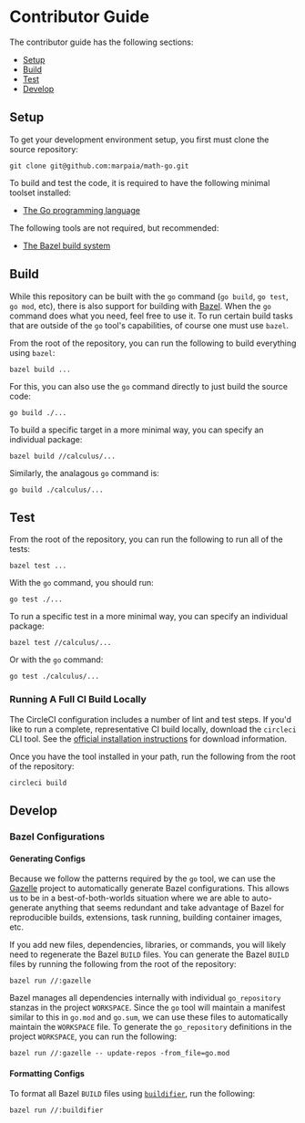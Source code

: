 # Contributor Guide

The contributor guide has the following sections:

- [Setup](#setup)
- [Build](#build)
- [Test](#test)
- [Develop](#develop)

## Setup

To get your development environment setup, you first must clone the source repository:

```
git clone git@github.com:marpaia/math-go.git
```

To build and test the code, it is required to have the following minimal toolset installed:

- [The Go programming language](https://golang.org/dl/)

The following tools are not required, but recommended:

- [The Bazel build system](https://docs.bazel.build/versions/master/install.html)

## Build

While this repository can be built with the `go` command (`go build`, `go test`, `go mod`, etc), there is also support for building with [Bazel](https://www.bazel.build/). When the `go` command does what you need, feel free to use it. To run certain build tasks that are outside of the `go` tool's capabilities, of course one must use `bazel`.

From the root of the repository, you can run the following to build everything using `bazel`:

```
bazel build ...
```

For this, you can also use the `go` command directly to just build the source code:

```
go build ./...
```

To build a specific target in a more minimal way, you can specify an individual package:

```
bazel build //calculus/...
```

Similarly, the analagous `go` command is:

```
go build ./calculus/...
```

## Test

From the root of the repository, you can run the following to run all of the tests:

```
bazel test ...
```

With the `go` command, you should run:

```
go test ./...
```

To run a specific test in a more minimal way, you can specify an individual package:

```
bazel test //calculus/...
```

Or with the `go` command:

```
go test ./calculus/...
```

### Running A Full CI Build Locally

The CircleCI configuration includes a number of lint and test steps. If you'd like to run a complete, representative CI build locally, download the `circleci` CLI tool. See the [official installation instructions](https://circleci.com/docs/2.0/local-cli/#installing-the-circleci-local-cli-on-macos-and-linux-distros) for download information.

Once you have the tool installed in your path, run the following from the root of the repository:

```
circleci build
```

## Develop

### Bazel Configurations

#### Generating Configs

Because we follow the patterns required by the `go` tool, we can use the [Gazelle](https://github.com/bazelbuild/bazel-gazelle) project to automatically generate Bazel configurations. This allows us to be in a best-of-both-worlds situation where we are able to auto-generate anything that seems redundant and take advantage of Bazel for reproducible builds, extensions, task running, building container images, etc.

If you add new files, dependencies, libraries, or commands, you will likely need to regenerate the Bazel `BUILD` files. You can generate the Bazel `BUILD` files by running the following from the root of the repository:

```
bazel run //:gazelle
```

Bazel manages all dependencies internally with individual `go_repository` stanzas in the project `WORKSPACE`. Since the `go` tool will maintain a manifest similar to this in `go.mod` and `go.sum`, we can use these files to automatically maintain the `WORKSPACE` file. To generate the `go_repository` definitions in the project `WORKSPACE`, you can run the following:

```
bazel run //:gazelle -- update-repos -from_file=go.mod
```
#### Formatting Configs

To format all Bazel `BUILD` files using [`buildifier`](https://github.com/bazelbuild/buildtools/tree/master/buildifier), run the following:

```
bazel run //:buildifier
```
